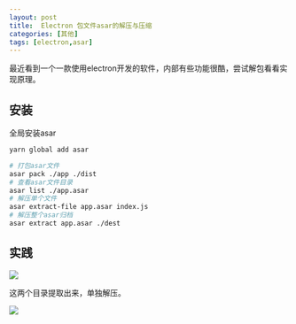 ```yaml
---
layout: post
title:  Electron 包文件asar的解压与压缩
categories: [其他]
tags: [electron,asar]
---
```


最近看到一个一款使用electron开发的软件，内部有些功能很酷，尝试解包看看实现原理。

## 安装

全局安装asar

```sh
yarn global add asar
```

```sh
# 打包asar文件
asar pack ./app ./dist
# 查看asar文件目录
asar list ./app.asar
# 解压单个文件
asar extract-file app.asar index.js
# 解压整个asar归档
asar extract app.asar ./dest
```

## 实践

![](https://h5.ahmq.net/res/hosting/2022-02-22/16380165283116.jpg)

这两个目录提取出来，单独解压。

![](https://h5.ahmq.net/res/hosting/2022-02-22/16380166714545.jpg)


